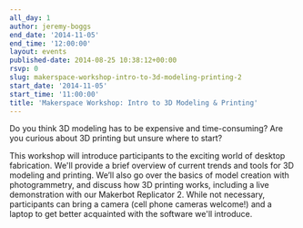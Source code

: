 ```yaml
---
all_day: 1
author: jeremy-boggs
end_date: '2014-11-05'
end_time: '12:00:00'
layout: events
published-date: 2014-08-25 10:38:12+00:00
rsvp: 0
slug: makerspace-workshop-intro-to-3d-modeling-printing-2
start_date: '2014-11-05'
start_time: '11:00:00'
title: 'Makerspace Workshop: Intro to 3D Modeling & Printing'
---
```


Do you think 3D modeling has to be expensive and time-consuming? Are you curious about 3D printing but unsure where to start?

This workshop will introduce participants to the exciting world of desktop fabrication. We'll provide a brief overview of current trends and tools for 3D modeling and printing. We’ll also go over the basics of model creation with photogrammetry, and discuss how 3D printing works, including a live demonstration with our Makerbot Replicator 2. While not necessary, participants can bring a camera (cell phone cameras welcome!) and a laptop to get better acquainted with the software we'll introduce. 
